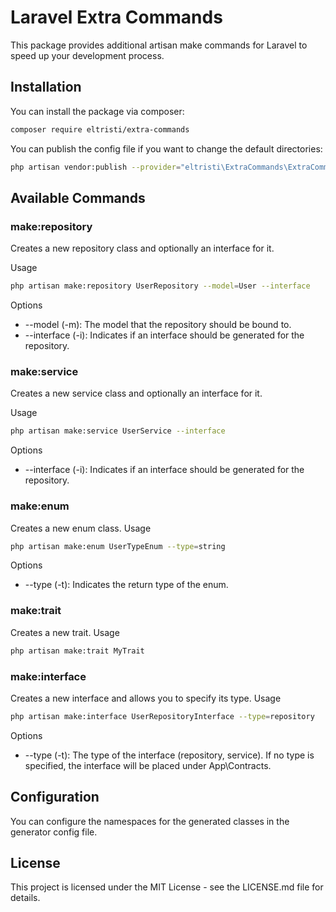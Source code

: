 # Laravel Extra Commands

This package provides additional artisan make commands for Laravel to speed up your development process.

## Installation

You can install the package via composer:

```bash
composer require eltristi/extra-commands
```

You can publish the config file if you want to change the default directories:

```bash
php artisan vendor:publish --provider="eltristi\ExtraCommands\ExtraCommandsServiceProvider"
```

## Available Commands

### make:repository
Creates a new repository class and optionally an interface for it.

Usage

```bash
php artisan make:repository UserRepository --model=User --interface
```

Options
- --model (-m): The model that the repository should be bound to.
- --interface (-i): Indicates if an interface should be generated for the repository.

### make:service
Creates a new service class and optionally an interface for it.

Usage

```bash
php artisan make:service UserService --interface
```

Options
- --interface (-i): Indicates if an interface should be generated for the repository.

### make:enum
Creates a new enum class.
Usage

```bash
php artisan make:enum UserTypeEnum --type=string
```
Options
- --type (-t): Indicates the return type of the enum.

### make:trait
Creates a new trait.
Usage

```bash
php artisan make:trait MyTrait
```

### make:interface
Creates a new interface and allows you to specify its type.
Usage

```bash
php artisan make:interface UserRepositoryInterface --type=repository
```
Options
- --type (-t): The type of the interface (repository, service). If no type is specified, the interface will be placed under App\Contracts.

## Configuration
You can configure the namespaces for the generated classes in the generator config file.

## License
This project is licensed under the MIT License - see the LICENSE.md file for details.
